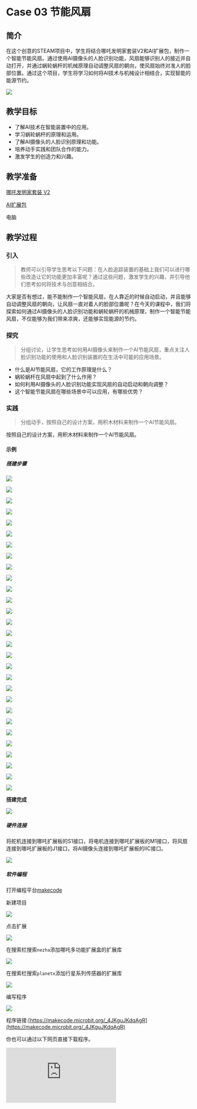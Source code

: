 ﻿---
sidebar_position: 4
---

# Case 03 节能风扇


## 简介

在这个创意的STEAM项目中，学生将结合哪吒发明家套装V2和AI扩展包，制作一个智能节能风扇。通过使用AI摄像头的人脸识别功能，风扇能够识别人的接近并自动打开，并通过蜗轮蜗杆的机械原理自动调整风扇的朝向，使风扇始终对准人的脸部位置。通过这个项目，学生将学习如何将AI技术与机械设计相结合，实现智能的能源节约。

![](https://wiki-media-ef.oss-cn-hongkong.aliyuncs.com/docs/microbit/building-blocks/nezha-inventors-kit-v2/ai-accessories-pack/images/ai-accessories-pack-case-03-01.png)

## 教学目标

- 了解AI技术在智能装置中的应用。
- 学习蜗轮蜗杆的原理和运用。
- 了解AI摄像头的人脸识别原理和功能。
- 培养动手实践和团队合作的能力。
- 激发学生的创造力和兴趣。

## 教学准备

[哪吒发明家套装 V2](https://www.elecfreaks.com/nezha-inventor-s-kit-v2-for-micro-bit.html)

[AI扩展包](https://www.elecfreaks.com/nezha-inventor-s-kit-v2-for-micro-bit.html)

电脑

## 教学过程

### 引入

>教师可以引导学生思考以下问题：在人脸追踪装置的基础上我们可以进行哪些改造让它的功能更加丰富呢？通过这些问题，激发学生的兴趣，并引导他们思考如何将技术与创意相结合。

大家是否有想过，能不能制作一个智能风扇，在人靠近的时候自动启动，并且能够自动调整风扇的朝向，让风扇一直对着人的脸部位置呢？在今天的课程中，我们将探索如何通过AI摄像头的人脸识别功能和蜗轮蜗杆的机械原理，制作一个智能节能风扇，不仅能够为我们带来凉爽，还能够实现能源的节约。

### 探究

>分组讨论，让学生思考如何用AI摄像头来制作一个AI节能风扇，重点关注人脸识别功能的使用和人脸识别装置的在生活中可能的应用场景。

- 什么是AI节能风扇，它的工作原理是什么？
- 蜗轮蜗杆在风扇中起到了什么作用？
- 如何利用AI摄像头的人脸识别功能实现风扇的自动启动和朝向调整？
- 这个智能节能风扇在哪些场景中可以应用，有哪些优势？

### 实践

>分组动手，按照自己的设计方案，用积木材料来制作一个AI节能风扇。

按照自己的设计方案，用积木材料来制作一个AI节能风扇。

#### 示例

##### 搭建步骤

![](https://wiki-media-ef.oss-cn-hongkong.aliyuncs.com/docs/microbit/building-blocks/nezha-inventors-kit-v2/ai-accessories-pack/images/ai-accessories-pack-step-03-01.png)

![](https://wiki-media-ef.oss-cn-hongkong.aliyuncs.com/docs/microbit/building-blocks/nezha-inventors-kit-v2/ai-accessories-pack/images/ai-accessories-pack-step-03-02.png)

![](https://wiki-media-ef.oss-cn-hongkong.aliyuncs.com/docs/microbit/building-blocks/nezha-inventors-kit-v2/ai-accessories-pack/images/ai-accessories-pack-step-03-03.png)

![](https://wiki-media-ef.oss-cn-hongkong.aliyuncs.com/docs/microbit/building-blocks/nezha-inventors-kit-v2/ai-accessories-pack/images/ai-accessories-pack-step-03-04.png)

![](https://wiki-media-ef.oss-cn-hongkong.aliyuncs.com/docs/microbit/building-blocks/nezha-inventors-kit-v2/ai-accessories-pack/images/ai-accessories-pack-step-03-05.png)

![](https://wiki-media-ef.oss-cn-hongkong.aliyuncs.com/docs/microbit/building-blocks/nezha-inventors-kit-v2/ai-accessories-pack/images/ai-accessories-pack-step-03-06.png)

![](https://wiki-media-ef.oss-cn-hongkong.aliyuncs.com/docs/microbit/building-blocks/nezha-inventors-kit-v2/ai-accessories-pack/images/ai-accessories-pack-step-03-07.png)

![](https://wiki-media-ef.oss-cn-hongkong.aliyuncs.com/docs/microbit/building-blocks/nezha-inventors-kit-v2/ai-accessories-pack/images/ai-accessories-pack-step-03-08.png)

![](https://wiki-media-ef.oss-cn-hongkong.aliyuncs.com/docs/microbit/building-blocks/nezha-inventors-kit-v2/ai-accessories-pack/images/ai-accessories-pack-step-03-09.png)

![](https://wiki-media-ef.oss-cn-hongkong.aliyuncs.com/docs/microbit/building-blocks/nezha-inventors-kit-v2/ai-accessories-pack/images/ai-accessories-pack-step-03-10.png)

![](https://wiki-media-ef.oss-cn-hongkong.aliyuncs.com/docs/microbit/building-blocks/nezha-inventors-kit-v2/ai-accessories-pack/images/ai-accessories-pack-step-03-11.png)

![](https://wiki-media-ef.oss-cn-hongkong.aliyuncs.com/docs/microbit/building-blocks/nezha-inventors-kit-v2/ai-accessories-pack/images/ai-accessories-pack-step-03-12.png)

![](https://wiki-media-ef.oss-cn-hongkong.aliyuncs.com/docs/microbit/building-blocks/nezha-inventors-kit-v2/ai-accessories-pack/images/ai-accessories-pack-step-03-13.png)

![](https://wiki-media-ef.oss-cn-hongkong.aliyuncs.com/docs/microbit/building-blocks/nezha-inventors-kit-v2/ai-accessories-pack/images/ai-accessories-pack-step-03-14.png)

![](https://wiki-media-ef.oss-cn-hongkong.aliyuncs.com/docs/microbit/building-blocks/nezha-inventors-kit-v2/ai-accessories-pack/images/ai-accessories-pack-step-03-15.png)

![](https://wiki-media-ef.oss-cn-hongkong.aliyuncs.com/docs/microbit/building-blocks/nezha-inventors-kit-v2/ai-accessories-pack/images/ai-accessories-pack-step-03-16.png)

![](https://wiki-media-ef.oss-cn-hongkong.aliyuncs.com/docs/microbit/building-blocks/nezha-inventors-kit-v2/ai-accessories-pack/images/ai-accessories-pack-step-03-17.png)

![](https://wiki-media-ef.oss-cn-hongkong.aliyuncs.com/docs/microbit/building-blocks/nezha-inventors-kit-v2/ai-accessories-pack/images/ai-accessories-pack-step-03-18.png)

![](https://wiki-media-ef.oss-cn-hongkong.aliyuncs.com/docs/microbit/building-blocks/nezha-inventors-kit-v2/ai-accessories-pack/images/ai-accessories-pack-step-03-19.png)

![](https://wiki-media-ef.oss-cn-hongkong.aliyuncs.com/docs/microbit/building-blocks/nezha-inventors-kit-v2/ai-accessories-pack/images/ai-accessories-pack-step-03-20.png)

![](https://wiki-media-ef.oss-cn-hongkong.aliyuncs.com/docs/microbit/building-blocks/nezha-inventors-kit-v2/ai-accessories-pack/images/ai-accessories-pack-step-03-21.png)

![](https://wiki-media-ef.oss-cn-hongkong.aliyuncs.com/docs/microbit/building-blocks/nezha-inventors-kit-v2/ai-accessories-pack/images/ai-accessories-pack-step-03-22.png)

![](https://wiki-media-ef.oss-cn-hongkong.aliyuncs.com/docs/microbit/building-blocks/nezha-inventors-kit-v2/ai-accessories-pack/images/ai-accessories-pack-step-03-23.png)

![](https://wiki-media-ef.oss-cn-hongkong.aliyuncs.com/docs/microbit/building-blocks/nezha-inventors-kit-v2/ai-accessories-pack/images/ai-accessories-pack-step-03-24.png)

![](https://wiki-media-ef.oss-cn-hongkong.aliyuncs.com/docs/microbit/building-blocks/nezha-inventors-kit-v2/ai-accessories-pack/images/ai-accessories-pack-step-03-25.png)

![](https://wiki-media-ef.oss-cn-hongkong.aliyuncs.com/docs/microbit/building-blocks/nezha-inventors-kit-v2/ai-accessories-pack/images/ai-accessories-pack-step-03-26.png)

![](https://wiki-media-ef.oss-cn-hongkong.aliyuncs.com/docs/microbit/building-blocks/nezha-inventors-kit-v2/ai-accessories-pack/images/ai-accessories-pack-step-03-27.png)

![](https://wiki-media-ef.oss-cn-hongkong.aliyuncs.com/docs/microbit/building-blocks/nezha-inventors-kit-v2/ai-accessories-pack/images/ai-accessories-pack-step-03-28.png)

![](https://wiki-media-ef.oss-cn-hongkong.aliyuncs.com/docs/microbit/building-blocks/nezha-inventors-kit-v2/ai-accessories-pack/images/ai-accessories-pack-step-03-29.png)

**搭建完成**

![](https://wiki-media-ef.oss-cn-hongkong.aliyuncs.com/docs/microbit/building-blocks/nezha-inventors-kit-v2/ai-accessories-pack/images/ai-accessories-pack-case-03-01.png)

##### 硬件连接

将舵机连接到哪吒扩展板的S1接口，将电机连接到哪吒扩展板的M1接口，将风扇连接到哪吒扩展板的J1接口，将AI摄像头连接到哪吒扩展板的IIC接口。

 ![](https://wiki-media-ef.oss-cn-hongkong.aliyuncs.com/docs/microbit/building-blocks/nezha-inventors-kit-v2/ai-accessories-pack/images/ai-accessories-pack-case-03-02.png)

##### 软件编程

打开编程平台[makecode](https://makecode.microbit.org/#)

新建项目

![](https://wiki-media-ef.oss-cn-hongkong.aliyuncs.com/docs/microbit/building-blocks/nezha-inventors-kit-v2/ai-accessories-pack/images/ai-accessories-pack-case-01-03.png)

点击扩展

![](https://wiki-media-ef.oss-cn-hongkong.aliyuncs.com/docs/microbit/building-blocks/nezha-inventors-kit-v2/ai-accessories-pack/images/ai-accessories-pack-case-01-04.png)

在搜索栏搜索`nezha`添加哪吒多功能扩展盒的扩展库

![](https://wiki-media-ef.oss-cn-hongkong.aliyuncs.com/docs/microbit/building-blocks/nezha-inventors-kit-v2/ai-accessories-pack/images/ai-accessories-pack-case-01-06.png)

在搜索栏搜索`planetx`添加行星系列传感器的扩展库

![](https://wiki-media-ef.oss-cn-hongkong.aliyuncs.com/docs/microbit/building-blocks/nezha-inventors-kit-v2/ai-accessories-pack/images/ai-accessories-pack-case-01-07.png)

编写程序

![](https://wiki-media-ef.oss-cn-hongkong.aliyuncs.com/docs/microbit/building-blocks/nezha-inventors-kit-v2/ai-accessories-pack/images/ai-accessories-pack-case-03-08.png)


程序链接:[https://makecode.microbit.org/_4JKguJKdqAgR](https://makecode.microbit.org/_4JKguJKdqAgR)

你也可以通过以下网页直接下载程序。

<div
    style={{
        position: 'relative',
        paddingBottom: '60%',
        overflow: 'hidden',
    }}
>
    <iframe
        src="https://makecode.microbit.org/_4JKguJKdqAgR"
        frameborder="0"
        sandbox="allow-popups allow-forms allow-scripts allow-same-origin"
        style={{
            position: 'absolute',
            width: '100%',
            height: '100%',
        }}
    />
</div>


### 团队合作与展示

学生分成小组，共同完成案例的制作和程序编写。

鼓励学生之间相互合作、交流和分享经验。

每个小组有机会向其他小组展示他们制作的案例。

#### 示例案例效果

人脸识别装置会自动识别范围内的人脸，当识别到人脸时，自动开启风扇并根据人脸位置自动调整风扇的朝向。

![](https://wiki-media-ef.oss-cn-hongkong.aliyuncs.com/docs/microbit/building-blocks/nezha-inventors-kit-v2/ai-accessories-pack/images/ai-accessories-pack-case-03.gif)

### 反思

>分组分享，让每组的学生分享自己的制作过程和心得，总结自己遇到的问题和解决办法，评价自己的优点和不足。

### 扩展知识

*** 什么是AI节能风扇，它的工作原理是什么？ ***

AI节能风扇是一种利用人工智能技术实现的智能风扇，它可以通过传感器感知人的接近，并自动启动和调整朝向，实现对人体面部的定向送风。它的工作原理主要是利用AI摄像头进行人脸识别，通过人脸检测算法，识别出人的面部位置，然后根据面部的位置信息控制蜗轮蜗杆机构，实现风扇的自动调整朝向。

*** 如何利用AI摄像头的人脸识别功能实现风扇的自动启动和朝向调整？ ***

利用AI摄像头的人脸识别功能实现风扇的自动启动和朝向调整，主要是通过人脸检测算法和机械传动系统来实现。当有人接近风扇时，AI摄像头会捕捉到人的面部信息，并将信息传递给控制模块。控制模块根据人脸位置信息控制蜗轮蜗杆机构转动，从而调整风扇的朝向，使风扇始终对准人的脸部位置。
